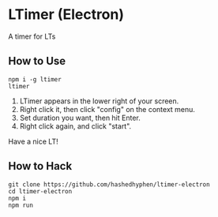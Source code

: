 # LTimer (Electron)

A timer for LTs

## How to Use

```
npm i -g ltimer
ltimer
```

1. LTimer appears in the lower right of your screen.
2. Right click it, then click "config" on the context menu.
3. Set duration you want, then hit Enter.
4. Right click again, and click "start".

Have a nice LT!

## How to Hack

```
git clone https://github.com/hashedhyphen/ltimer-electron
cd ltimer-electron
npm i
npm run
```
